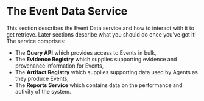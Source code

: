 # The Event Data Service

This section describes the Event Data service and how to interact with it to get retrieve. Later sections describe what you should do once you've got it! The service comprises:

 - The **Query API** which provides access to Events in bulk,
 - The **Evidence Registry** which supplies supporting evidence and provenance information for Events,
 - The **Artifact Registry** which supplies supporting data used by Agents as they produce Events,
 - The **Reports Service** which contains data on the performance and activity of the system.

